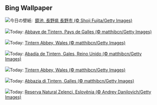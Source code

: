 ## Bing Wallpaper
![](https://www.bing.com/th?id=OHR.NaganoPond_JA-JP0131888809_UHD.jpg&w=1000)今日の壁紙: &nbsp;[鏡池, 長野県 長野市 (© Shoji Fujita/Getty Images)](https://www.bing.com/th?id=OHR.NaganoPond_JA-JP0131888809_UHD.jpg)
<br><br/>
![](https://www.bing.com/th?id=OHR.GothicRuins_FR-FR6737278090_UHD.jpg&w=1000)Today: [Abbaye de Tintern, Pays de Galles (© matthibcn/Getty Images)](https://www.bing.com/th?id=OHR.GothicRuins_FR-FR6737278090_UHD.jpg)
<br><br/>
![](https://www.bing.com/th?id=OHR.GothicRuins_DE-DE5741219714_UHD.jpg&w=1000)Today: [Tintern Abbey, Wales (© matthibcn/Getty Images)](https://www.bing.com/th?id=OHR.GothicRuins_DE-DE5741219714_UHD.jpg)
<br><br/>
![](https://www.bing.com/th?id=OHR.GothicRuins_ES-ES4960071647_UHD.jpg&w=1000)Today: [Abadía de Tintern, Gales, Reino Unido (© matthibcn/Getty Images)](https://www.bing.com/th?id=OHR.GothicRuins_ES-ES4960071647_UHD.jpg)
<br><br/>
![](https://www.bing.com/th?id=OHR.GothicRuins_EN-GB8583804853_UHD.jpg&w=1000)Today: [Tintern Abbey, Wales (© matthibcn/Getty Images)](https://www.bing.com/th?id=OHR.GothicRuins_EN-GB8583804853_UHD.jpg)
<br><br/>
![](https://www.bing.com/th?id=OHR.GothicRuins_IT-IT1962956673_UHD.jpg&w=1000)Today: [Abbazia di Tintern, Galles (© matthibcn/Getty Images)](https://www.bing.com/th?id=OHR.GothicRuins_IT-IT1962956673_UHD.jpg)
<br><br/>
![](https://www.bing.com/th?id=OHR.ZelenciSprings_PT-BR2064336858_UHD.jpg&w=1000)Today: [Reserva Natural Zelenci, Eslovênia (© Andrey Danilovich/Getty Images)](https://www.bing.com/th?id=OHR.ZelenciSprings_PT-BR2064336858_UHD.jpg)
<br><br/>
